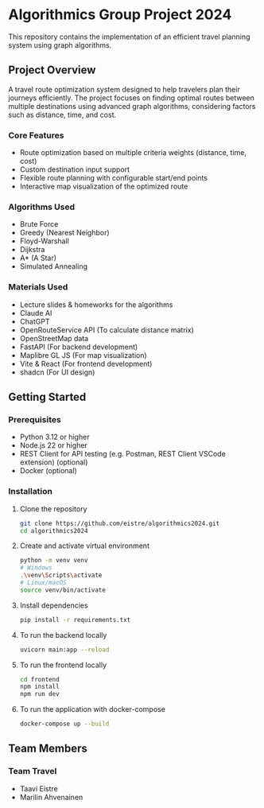 # Algorithmics Group Project 2024

This repository contains the implementation of an efficient travel planning system using graph algorithms.

## Project Overview
A travel route optimization system designed to help travelers plan their journeys efficiently. The project focuses on finding optimal routes between multiple destinations using advanced graph algorithms, considering factors such as distance, time, and cost.

### Core Features
- Route optimization based on multiple criteria weights (distance, time, cost)
- Custom destination input support
- Flexible route planning with configurable start/end points
- Interactive map visualization of the optimized route

### Algorithms Used
- Brute Force
- Greedy (Nearest Neighbor)
- Floyd-Warshall
- Dijkstra
- A* (A Star)
- Simulated Annealing

### Materials Used
- Lecture slides & homeworks for the algorithms
- Claude AI
- ChatGPT
- OpenRouteService API (To calculate distance matrix)
- OpenStreetMap data
- FastAPI (For backend development)
- Maplibre GL JS (For map visualization)
- Vite & React (For frontend development)
- shadcn (For UI design)

## Getting Started

### Prerequisites
- Python 3.12 or higher
- Node.js 22 or higher
- REST Client for API testing (e.g. Postman, REST Client VSCode extension) (optional)
- Docker (optional)

### Installation
1. Clone the repository
    ```bash
    git clone https://github.com/eistre/algorithmics2024.git
    cd algorithmics2024
    ```

2. Create and activate virtual environment
    ```bash
    python -m venv venv
    # Windows
    .\venv\Scripts\activate
    # Linux/macOS
    source venv/bin/activate
    ```

3. Install dependencies
    ```bash
    pip install -r requirements.txt
    ```

4. To run the backend locally
    ```bash
    uvicorn main:app --reload
    ```

5. To run the frontend locally
    ```bash
    cd frontend
    npm install
    npm run dev
    ```

6. To run the application with docker-compose
    ```bash
    docker-compose up --build
    ```

## Team Members

### Team Travel
- Taavi Eistre
- Marilin Ahvenainen
